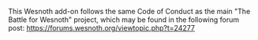 This Wesnoth add-on follows the same Code of Conduct as the main "The Battle for Wesnoth"
project, which may be found in the following forum post:
https://forums.wesnoth.org/viewtopic.php?t=24277
